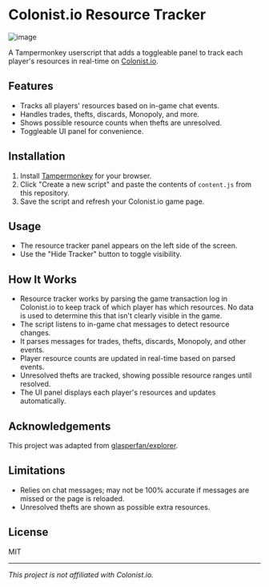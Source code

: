 # Colonist.io Resource Tracker

![image](https://github.com/user-attachments/assets/86491e78-9566-48c8-89b1-531fdb9a6fc6)


A Tampermonkey userscript that adds a toggleable panel to track each player's resources in real-time on [Colonist.io](https://colonist.io/).

## Features

- Tracks all players' resources based on in-game chat events.
- Handles trades, thefts, discards, Monopoly, and more.
- Shows possible resource counts when thefts are unresolved.
- Toggleable UI panel for convenience.

## Installation

1. Install [Tampermonkey](https://www.tampermonkey.net/) for your browser.
2. Click "Create a new script" and paste the contents of `content.js` from this repository.
3. Save the script and refresh your Colonist.io game page.

## Usage

- The resource tracker panel appears on the left side of the screen.
- Use the "Hide Tracker" button to toggle visibility.

## How It Works

- Resource tracker works by parsing the game transaction log in Colonist.io to keep track of which player has which resources. No data is used to determine this that isn't clearly visible in the game.
- The script listens to in-game chat messages to detect resource changes.
- It parses messages for trades, thefts, discards, Monopoly, and other events.
- Player resource counts are updated in real-time based on parsed events.
- Unresolved thefts are tracked, showing possible resource ranges until resolved.
- The UI panel displays each player's resources and updates automatically.

## Acknowledgements

This project was adapted from [glasperfan/explorer](https://github.com/glasperfan/explorer/tree/master).

## Limitations

- Relies on chat messages; may not be 100% accurate if messages are missed or the page is reloaded.
- Unresolved thefts are shown as possible extra resources.

## License

MIT

---

*This project is not affiliated with Colonist.io.*
